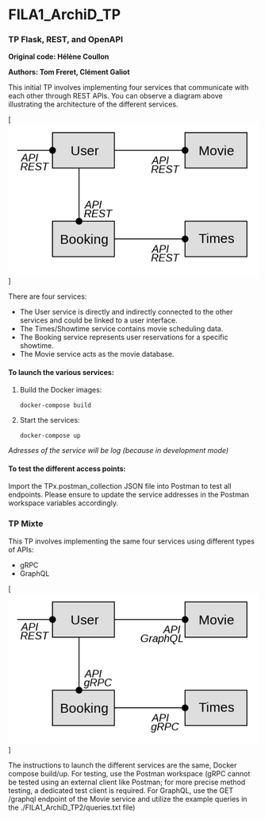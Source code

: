 # FILA1_ArchiD_TP


### TP Flask, REST, and OpenAPI

**Original code: Hélène Coullon**

**Authors: Tom Freret, Clément Galiot**

This initial TP involves implementing four services that communicate with each other through REST APIs. You can observe a diagram above illustrating the architecture of the different services.

[![Services Architecture TP1](./archi1.png 'Codey the Codecademy mascot')]

There are four services: 
- The User service is directly and indirectly connected to the other services and could be linked to a user interface.
- The Times/Showtime service contains movie scheduling data.
- The Booking service represents user reservations for a specific showtime.
- The Movie service acts as the movie database.

#### To launch the various services:

1. Build the Docker images:
   ```
   docker-compose build
   ```

2. Start the services:
   ```
   docker-compose up
   ```

_Adresses of the service will be log (because in development mode)_

#### To test the different access points:

Import the TPx.postman_collection JSON file into Postman to test all endpoints. Please ensure to update the service addresses in the Postman workspace variables accordingly.

### TP Mixte

This TP involves implementing the same four services using different types of APIs:
- gRPC
- GraphQL

[![Services Architecture TP2](./archi2.png 'Codey the Codecademy mascot')]

The instructions to launch the different services are the same, Docker compose build/up. For testing, use the Postman workspace (gRPC cannot be tested using an external client like Postman; for more precise method testing, a dedicated test client is required. For GraphQL, use the GET /graphql endpoint of the Movie service and utilize the example queries in the ./FILA1_ArchiD_TP2/queries.txt file)
